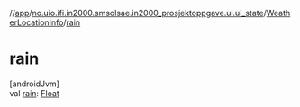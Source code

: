 //[app](../../../index.md)/[no.uio.ifi.in2000.smsolsae.in2000_prosjektoppgave.ui.ui_state](../index.md)/[WeatherLocationInfo](index.md)/[rain](rain.md)

# rain

[androidJvm]\
val [rain](rain.md): [Float](https://kotlinlang.org/api/latest/jvm/stdlib/kotlin/-float/index.html)
